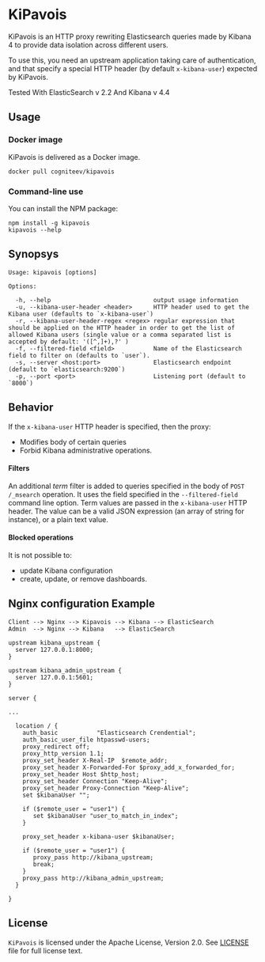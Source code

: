 # KiPavois

KiPavois is an HTTP proxy rewriting Elasticsearch queries made by Kibana 4
to provide data isolation across different users.

To use this, you need an upstream application taking care of authentication,
and that specify a special HTTP header (by default `x-kibana-user`) expected by
KiPavois.

Tested With ElasticSearch v 2.2 And Kibana v 4.4


## Usage

### Docker image

KiPavois is delivered as a Docker image.
```shell
docker pull cogniteev/kipavois
```

### Command-line use

You can install the NPM package:

```
npm install -g kipavois
kipavois --help
```

## Synopsys

```
Usage: kipavois [options]

Options:

  -h, --help                             output usage information
  -u, --kibana-user-header <header>      HTTP header used to get the Kibana user (defaults to `x-kibana-user`)
  -r, --kibana-user-header-regex <regex> regular expression that should be applied on the HTTP header in order to get the list of allowed Kibana users (single value or a comma separated list is accepted by default: '([^,]+),?' )
  -f, --filtered-field <field>           Name of the Elasticsearch field to filter on (defaults to `user`).
  -s, --server <host:port>               Elasticsearch endpoint (default to `elasticsearch:9200`)
  -p, --port <port>                      Listening port (default to `8000`)
```

## Behavior

If the `x-kibana-user` HTTP header is specified, then the proxy:

* Modifies body of certain queries
* Forbid Kibana administrative operations.

#### Filters

An additional *term* filter is added to queries specified in the body of
`POST /_msearch` operation. It uses the field specified in the
`--filtered-field` command line option. Term values are passed in the
`x-kibana-user` HTTP header. The value can be a valid JSON expression
(an array of string for instance), or a plain text value.

#### Blocked operations

It is not possible to:

* update Kibana configuration
* create, update, or remove dashboards.

## Nginx configuration Example

```
Client --> Nginx --> Kipavois --> Kibana --> ElasticSearch
Admin  --> Nginx --> Kibana   --> ElasticSearch
```


```
upstream kibana_upstream {
  server 127.0.0.1:8000;
}

upstream kibana_admin_upstream {
  server 127.0.0.1:5601;
}

server {

...

  location / {
    auth_basic           "Elasticsearch Crendential";
    auth_basic_user_file htpasswd-users;
    proxy_redirect off;
    proxy_http_version 1.1;
    proxy_set_header X-Real-IP  $remote_addr;
    proxy_set_header X-Forwarded-For $proxy_add_x_forwarded_for;
    proxy_set_header Host $http_host;
    proxy_set_header Connection "Keep-Alive";
    proxy_set_header Proxy-Connection "Keep-Alive";
    set $kibanaUser "";

    if ($remote_user = "user1") {
       set $kibanaUser "user_to_match_in_index";
    }

    proxy_set_header x-kibana-user $kibanaUser;

    if ($remote_user = "user1") {
       proxy_pass http://kibana_upstream;
       break;
    }
    proxy_pass http://kibana_admin_upstream;
  }

}

```


## License

`KiPavois` is licensed under the Apache License, Version 2.0.
See [LICENSE](LICENSE) file for full license text.
